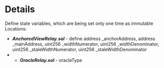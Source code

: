 # Details
Define state variables, which are being set only one time as immutable
Locations:
- ___AnchoredViewRelay.sol___ - define 
	address _anchorAddress,
    address _mainAddress,
    uint256 _widthNumerator,
    uint256 _widthDenominator,
    uint256 _staleWidthNumerator,
    uint256 _staleWidthDenominator
 - - ___OracleRelay.sol___ - oracleType